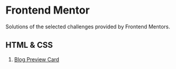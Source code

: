 # Frontend Mentor
Solutions of the selected challenges provided by Frontend Mentors.

## HTML & CSS
1. [Blog Preview Card](./blog-preview-card-main/)